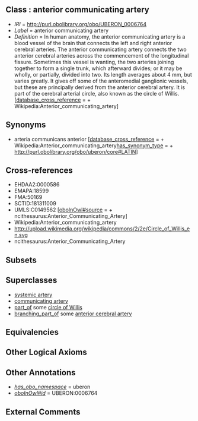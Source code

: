
## Class : anterior communicating artery

 * *IRI* = http://purl.obolibrary.org/obo/UBERON_0006764
 * *Label* = anterior communicating artery
 * *Definition* = In human anatomy, the anterior communicating artery is a blood vessel of the brain that connects the left and right anterior cerebral arteries. The anterior communicating artery connects the two anterior cerebral arteries across the commencement of the longitudinal fissure. Sometimes this vessel is wanting, the two arteries joining together to form a single trunk, which afterward divides; or it may be wholly, or partially, divided into two. Its length averages about 4 mm, but varies greatly. It gives off some of the anteromedial ganglionic vessels, but these are principally derived from the anterior cerebral artery. It is part of the cerebral arterial circle, also known as the circle of Willis. [[database_cross_reference](../../ef/oboInOwl#hasDbXref.md) =  + Wikipedia:Anterior_communicating_artery]

## Synonyms

 * arteria communicans anterior [[database_cross_reference](../../ef/oboInOwl#hasDbXref.md) =  + Wikipedia:Anterior_communicating_artery[has_synonym_type](../../pe/oboInOwl#hasSynonymType.md) =  + http://purl.obolibrary.org/obo/uberon/core#LATIN]

## Cross-references

 * EHDAA2:0000586
 * EMAPA:18599
 * FMA:50169
 * SCTID:181311009
 * UMLS:C0149562 [[oboInOwl#source](../../ce/oboInOwl#source.md) =  + ncithesaurus:Anterior_Communicating_Artery]
 * Wikipedia:Anterior_communicating_artery
 * http://upload.wikimedia.org/wikipedia/commons/2/2e/Circle_of_Willis_en.svg
 * ncithesaurus:Anterior_Communicating_Artery

## Subsets


## Superclasses

 * [systemic artery](../../UBERON/73/UBERON_0004573.md)
 * [communicating artery](../../UBERON/47/UBERON_0006347.md)
 * [part_of](../../BFO/50/BFO_0000050.md) some [circle of Willis](../../UBERON/09/UBERON_0003709.md)
 * [branching_part_of](../../RO/80/RO_0002380.md) some [anterior cerebral artery](../../UBERON/24/UBERON_0001624.md)

## Equivalencies


## Other Logical Axioms


## Other Annotations

 * *[has_obo_namespace](../../ce/oboInOwl#hasOBONamespace.md)* = uberon
 * *[oboInOwl#id](../../id/oboInOwl#id.md)* = UBERON:0006764

## External Comments

